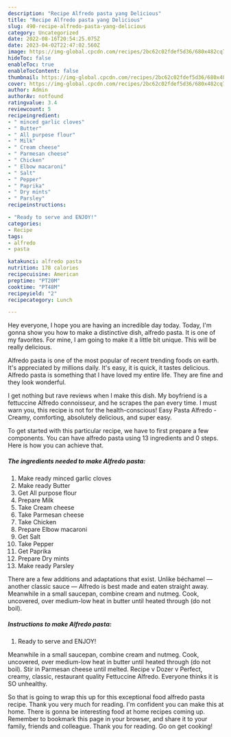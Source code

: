 ```yaml
---
description: "Recipe Alfredo pasta yang Delicious"
title: "Recipe Alfredo pasta yang Delicious"
slug: 490-recipe-alfredo-pasta-yang-delicious
category: Uncategorized
date: 2022-08-16T20:54:25.075Z
date: 2023-04-02T22:47:02.560Z
image: https://img-global.cpcdn.com/recipes/2bc62c02fdef5d36/680x482cq70/alfredo-pasta-recipe-main-photo.jpg
hideToc: false
enableToc: true
enableTocContent: false
thumbnail: https://img-global.cpcdn.com/recipes/2bc62c02fdef5d36/680x482cq70/alfredo-pasta-recipe-main-photo.jpg
cover: https://img-global.cpcdn.com/recipes/2bc62c02fdef5d36/680x482cq70/alfredo-pasta-recipe-main-photo.jpg
author: Admin
authorAv: notfound
ratingvalue: 3.4
reviewcount: 5
recipeingredient:
- " minced garlic cloves"
- " Butter"
- " All purpose flour"
- " Milk"
- " Cream cheese"
- " Parmesan cheese"
- " Chicken"
- " Elbow macaroni"
- " Salt"
- " Pepper"
- " Paprika"
- " Dry mints"
- " Parsley"
recipeinstructions:

- "Ready to serve and ENJOY!"
categories:
- Recipe
tags:
- alfredo
- pasta

katakunci: alfredo pasta 
nutrition: 178 calories
recipecuisine: American
preptime: "PT20M"
cooktime: "PT48M"
recipeyield: "2"
recipecategory: Lunch

---
```



Hey everyone, I hope you are having an incredible day today. Today, I'm gonna show you how to make a distinctive dish, alfredo pasta. It is one of my favorites. For mine, I am going to make it a little bit unique. This will be really delicious.

Alfredo pasta is one of the most popular of recent trending foods on earth. It's appreciated by millions daily. It's easy, it is quick, it tastes delicious. Alfredo pasta is something that I have loved my entire life. They are fine and they look wonderful.

I get nothing but rave reviews when I make this dish. My boyfriend is a fettuccine Alfredo connoisseur, and he scrapes the pan every time. I must warn you, this recipe is not for the health-conscious! Easy Pasta Alfredo - Creamy, comforting, absolutely delicious, and super easy.


To get started with this particular recipe, we have to first prepare a few components. You can have alfredo pasta using 13 ingredients and 0 steps. Here is how you can achieve that.

<!--inarticleads1-->

##### The ingredients needed to make Alfredo pasta:

1. Make ready  minced garlic cloves
1. Make ready  Butter
1. Get  All purpose flour
1. Prepare  Milk
1. Take  Cream cheese
1. Take  Parmesan cheese
1. Take  Chicken
1. Prepare  Elbow macaroni
1. Get  Salt
1. Take  Pepper
1. Get  Paprika
1. Prepare  Dry mints
1. Make ready  Parsley


There are a few additions and adaptations that exist. Unlike béchamel — another classic sauce — Alfredo is best made and eaten straight away. Meanwhile in a small saucepan, combine cream and nutmeg. Cook, uncovered, over medium-low heat in butter until heated through (do not boil). 

<!--inarticleads2-->

##### Instructions to make Alfredo pasta:


1. Ready to serve and ENJOY!

Meanwhile in a small saucepan, combine cream and nutmeg. Cook, uncovered, over medium-low heat in butter until heated through (do not boil). Stir in Parmesan cheese until melted. Recipe v Dozer v Perfect, creamy, classic, restaurant quality Fettuccine Alfredo. Everyone thinks it is SO unhealthy. 

So that is going to wrap this up for this exceptional food alfredo pasta recipe. Thank you very much for reading. I'm confident you can make this at home. There is gonna be interesting food at home recipes coming up. Remember to bookmark this page in your browser, and share it to your family, friends and colleague. Thank you for reading. Go on get cooking!

